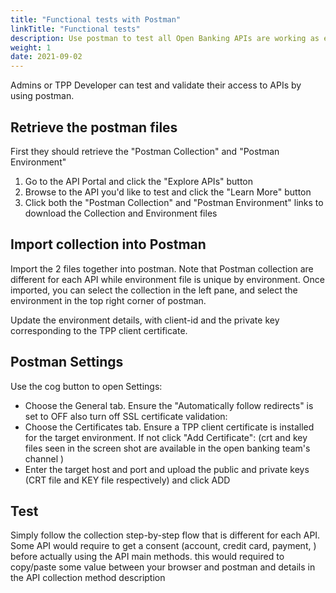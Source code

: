 ```yaml
---
title: "Functional tests with Postman"
linkTitle: "Functional tests"
description: Use postman to test all Open Banking APIs are working as expected
weight: 1
date: 2021-09-02
---
```


Admins or TPP Developer can test and validate their access to APIs by using postman.

## Retrieve the postman files

First they should retrieve the "Postman Collection" and "Postman Environment"

1. Go to the API Portal and click the "Explore APIs" button
2. Browse to the API you'd like to test and click the "Learn More" button
3. Click both the "Postman Collection" and "Postman Environment" links to download the Collection and Environment files

## Import collection into Postman

Import the 2 files together into postman. Note that Postman collection are different for each API while environment file is unique by environment.
Once imported, you can select the collection in the left pane, and select the environment in the top right corner of postman.

Update the environment details, with  client-id and the private key corresponding to the TPP client certificate.

## Postman Settings

Use the cog button to open Settings:

* Choose the General tab. Ensure the "Automatically follow redirects" is set to OFF also turn off SSL certificate validation:
* Choose the Certificates tab. Ensure a TPP client certificate is installed for the target environment. If not click "Add Certificate": (crt and key files seen in the screen shot are available in the open banking team's channel ) 
* Enter the target host and port and upload the public and private keys (CRT file and KEY file respectively) and click ADD

## Test

Simply follow the collection step-by-step flow that is different for each API.
Some API would require to get a consent (account, credit card, payment, ) before actually using the API main methods. this would required to copy/paste some value between your browser and postman and details in the API collection method description